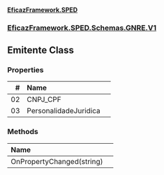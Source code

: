 #### [EficazFramework.SPED](EficazFrameworkSPED.md 'EficazFramework SPED')
### [EficazFramework.SPED.Schemas.GNRE.V1](EficazFramework.SPED.Schemas.GNRE.V1.md 'EficazFramework.SPED.Schemas.GNRE.V1')

## Emitente Class
### Properties

| # | Name | |
| ---: | :--- | :--- |
| 02 | CNPJ_CPF |  |
| 03 | PersonalidadeJuridica |  |
### Methods

| Name | |
| :--- | :--- |
| OnPropertyChanged(string) |  |
